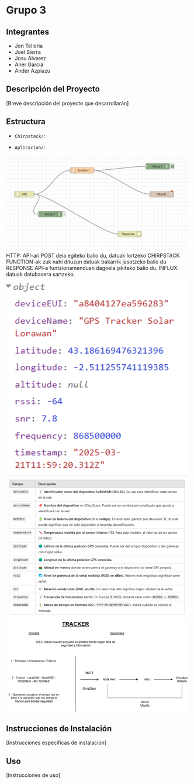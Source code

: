 # Grupo 3
## Integrantes
- Jon Telleria
- Joel Sierra
- Josu Alvarez
- Aner García
- Ander Azpiazu

## Descripción del Proyecto
[Breve descripción del proyecto que desarrollarán]

## Estructura
- `Chirpstack/`: 

- `Aplicacion/`: 

<img src="img/node.png" alt="Interfaz de la app" width="500">
HTTP: API-ari POST deia egiteko balio du, datuak lortzeko CHIRPSTACK
FUNCTION-ak zuk nahi dituzun datuak bakarrik jasotzeko balio du
RESPONSE API-a funtzionamenduan dagoela jakiteko balio du.
INFLUX: datuak datubasera sartzeko.

<img src="img/dato.png" alt="Interfaz de la app" width="500">
<img src="img/explicacion.png" alt="Interfaz de la app" width="500">
<img src="img/Tracker.png" alt="Interfaz de la app" width="500">

## Instrucciones de Instalación
[Instrucciones específicas de instalación]

## Uso
[Instrucciones de uso] 